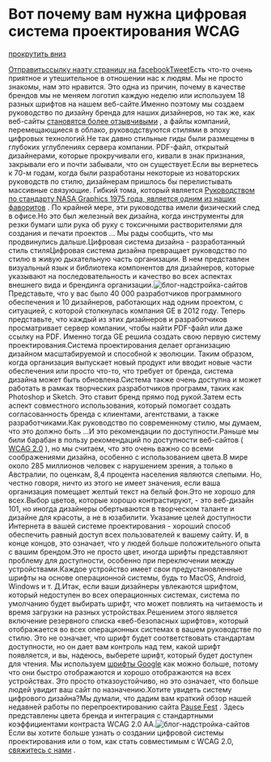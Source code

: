 # Вот почему вам нужна цифровая система проектирования WCAG

[прокрутить вниз]()

[Отправить](mailto:?subject=I%20wanted%20you%20to%20see%20this%20site&body=Check%20out%20this%20site%20https://www.butterfly.com.au/blog/design/heres-why-you-need-a-wcag-friendly-digital-design-system)[ссылку на](javascript:void(0))[эту страницу на facebook](javascript:void(0))[Tweet](http://twitter.com/share?text=check%20it%20out%20this%20awesome%20blog%20&url=https://www.butterfly.com.au/blog/design/heres-why-you-need-a-wcag-friendly-digital-design-system)Есть что-то очень приятное и утешительное в отношении нас к людям. Мы не просто знакомы, нам это нравится. Это одна из причин, почему в качестве брендов мы не меняем логотип каждую неделю или используем 18 разных шрифтов на нашем веб-сайте.Именно поэтому мы создаем руководство по дизайну бренда для наших дизайнеров, но так же, как веб-сайты [становятся более отзывчивыми](https://www.butterfly.com.au/blog/design/the-evolution-of-responsive-design) , а файлы компаний, перемещающиеся в облако, руководствуются стилями в эпоху цифровых технологий.Не так давно стильные гиды были размещены в глубоких углублениях сервера компании. PDF-файл, открытый дизайнерами, которые прокручивали его, кивали в знак признания, закрывали его и почти забывали, что он существует.Если вы вернетесь к 70-м годам, когда были разработаны некоторые из новаторских руководств по стилю, дизайнерам пришлось бы перелистывать массивные связующие. Гибкий тома, который является [Руководством по стандарту NASA Graphics 1975 года, является одним из наших фаворитов](https://standardsmanual.com/products/nasa-graphics-standards-manual) . По крайней мере, эти руководства имели физический след в офисе.Но это был железный век дизайна, когда инструменты для резки бумаги шли рука об руку с токсичными растворителями для создания и печати проектов ... Мы рады сообщить, что мы продвинулись дальше.Цифровая система дизайна - разработанный стиль стиляЦифровая система дизайна превращает руководство по стилю в живую дыхательную часть организации. В нем представлен визуальный язык и библиотека компонентов для дизайнеров, которые указывают на последовательность и качество во всех аспектах внешнего вида и брендинга организации.![блог-надстройка-сайтов](https://www.butterfly.com.au/sites/default/files/images/blog/heres_why_you_need_a_wcag_friendly_digital_design_system/input-elements.jpg)Представьте, что у вас было 40 000 разработчиков программного обеспечения и 10 дизайнеров, работающих над одним проектом, с ситуацией, с которой столкнулась компания GE в 2012 году. Теперь представьте, что каждый из этих дизайнеров и разработчиков просматривает сервер компании, чтобы найти PDF-файл или даже ссылку на PDF. Именно тогда GE решила создать свою первую систему проектирования.Система проектирования делает организацию дизайном масштабируемой и способной к эволюции. Таким образом, когда организация выпускает новый продукт или вводит новые части обеспечения или просто что-то, что требует от бренда, система дизайна может быть обновлена.Система также очень доступна и может работать в рамках творческих разработчиков программ, таких как Photoshop и Sketch. Это ставит бренд прямо под рукой.Затем есть аспект совместного использования, который помогает создать согласованность бренда с клиентами, агентствами, а также разработчиками.Как руководство по современному стилю, мы думаем, что это должно быть ...И это рекомендации по доступности.Раньше мы били барабан в пользу рекомендаций по доступности веб-сайтов ( [WCAG 2.0](https://www.w3.org/TR/WCAG/) ), но мы считаем, что это очень важно со всеми соображениями дизайна, особенно с использованием цвета.В мире около 285 миллионов человек с нарушением зрения, а только в Австралии, по оценкам, 8,4 процента населения являются слепыми. Но, честно говоря, ничто из этого не имеет значения, если ваша организация помещает желтый текст на белый фон.Это не хорошо для всех.Выбор цветов, которые хорошо контрастируют, - это веб-дизайн 101, но иногда дизайнеры обертываются в творческом таланте и дизайне для красоты, а не в юзабилити. Указание целей доступности Интернета в вашей системе проектирования - хороший способ обеспечить равный доступ всех пользователей к вашему сайту. И, в конце концов, это означает, что у людей больше положительного опыта с вашим брендом.Это не просто цвет, иногда шрифты представляют проблему для доступности, особенно при переключении между устройствами.Каждое устройство имеет свои предустановленные шрифты на основе операционной системы, будь то MacOS, Android, Windows и т. Д.Итак, если ваши дизайнеры увлекаются шрифтом, который недоступен во всех операционных системах, система по умолчанию будет выбирать шрифт, что может повлиять на читаемость и время загрузки на разных устройствах.Решением этого является включение резервного списка «веб-безопасных шрифтов», который отображается во всех операционных системах в вашем руководстве по стилю. Это не означает, что шрифт будет соответствовать стандартам доступности, но он дает вам контроль над тем, какой шрифт появляется, и вы, надеюсь, выберете шрифт, который будет доступен для чтения. Мы используем [шрифты Google](https://fonts.google.com/) как можно больше, потому что они быстро отображаются и хорошо отображаются на всех устройствах. Это просто отказоустойчиво, но это означает, что больше людей увидит ваш сайт по назначению.Хотите увидеть систему цифрового дизайна?Мы думали, что дадим вам краткий обзор нашей недавней работы по перепроектированию сайта [Pause Fest](http://www.pausefest.com.au/) . Здесь представлены цвета бренда и интеграция с стандартными коэффициентами контраста WCAG 2.0 AA.![блог-надстройка-сайтов](https://www.butterfly.com.au/sites/default/files/images/blog/heres_why_you_need_a_wcag_friendly_digital_design_system/wcag-colour-matrix.jpg) Если вы хотите больше узнать о создании цифровой системы проектирования или о том, как стать совместимым с WCAG 2.0, [свяжитесь с нами](https://www.butterfly.com.au/blog/design/contact-us) .